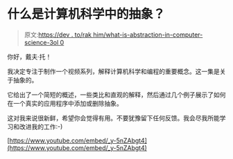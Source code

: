 # 什么是计算机科学中的抽象？

> 原文:[https://dev . to/rak him/what-is-abstraction-in-computer-science-3ol 0](https://dev.to/rakhim/what-is-abstraction-in-computer-science-3ol0)

你好，戴夫·托！

我决定专注于制作一个视频系列，解释计算机科学和编程的重要概念。这一集是关于抽象的。

它给出了一个简短的概述，一些类比和直观的解释，然后通过几个例子展示了如何在一个真实的应用程序中添加或删除抽象。

这对我来说很新鲜，希望你会觉得有用。不要犹豫留下任何反馈。我会尽我所能学习和改进我的工作:-)

[https://www.youtube.com/embed/_y-5nZAbgt4](https://www.youtube.com/embed/_y-5nZAbgt4)